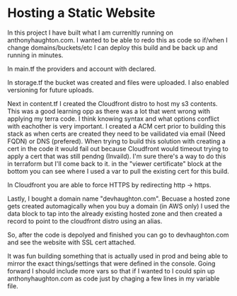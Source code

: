 # Hosting a Static Website

In this project I have built what I am currenltly running on anthonyhaughton.com. I wanted to be able to redo this as code so if/when I change domains/buckets/etc I can deploy this build and be back up and running in minutes.

In main.tf the providers and account with declared.

In storage.tf the bucket was created and files were uploaded. I also enabled versioning for 
future uploads.

Next in content.tf I created the Cloudfront distro to host my s3 contents. This was a good learning opp as there was a lot that went wrong with applying my terra code. I think knowing syntax and what options conflict with eachother is very important. I created a ACM cert prior to building this stack as when certs are created they need to be vailidated via email (Need FQDN) or DNS (prefered). When trying to build this solution with creating a cert in the code it would fail out because Cloudfront would timeout trying to apply a cert that was still pendng (Invaild). I'm sure there's a way to do this in terraform but I'll come back to it. in the "viewer certificate" block at the bottom you can see where I used a var to pull the existing cert for this build. 

In Cloudfront you are able to force HTTPS by redirecting http -> https. 

Lastly, I bought a domain name "devhaughton.com". Becuase a hosted zone gets created automagically when you buy a domain (in AWS only) I used the data block to tap into the already existing hosted zone and then created a record to point to the cloudfront distro using an alias.

So, after the code is depolyed and finished you can go to devhaughton.com and see the website with SSL cert attached.

It was fun building something that is actually used in prod and being able to mirror the exact things/settings that were defined in the console. Going forward I should include more vars so that if I wanted to I could spin up anthonyhaughton.com as code just by chaging a few lines in my variable file.
